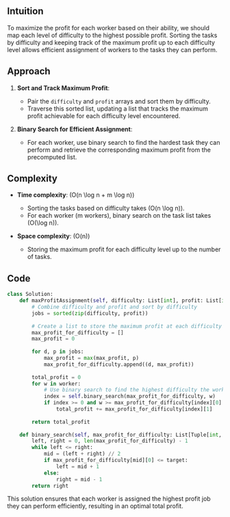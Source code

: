 ## Intuition

To maximize the profit for each worker based on their ability, we should map each level of difficulty to the highest possible profit. Sorting the tasks by difficulty and keeping track of the maximum profit up to each difficulty level allows efficient assignment of workers to the tasks they can perform.

## Approach

1. **Sort and Track Maximum Profit**:
    - Pair the `difficulty` and `profit` arrays and sort them by difficulty.
    - Traverse this sorted list, updating a list that tracks the maximum profit achievable for each difficulty level encountered.

2. **Binary Search for Efficient Assignment**:
    - For each worker, use binary search to find the hardest task they can perform and retrieve the corresponding maximum profit from the precomputed list.

## Complexity

- **Time complexity**: \(O(n \log n + m \log n)\)
  - Sorting the tasks based on difficulty takes \(O(n \log n)\).
  - For each worker (m workers), binary search on the task list takes \(O(\log n)\).

- **Space complexity**: \(O(n)\)
  - Storing the maximum profit for each difficulty level up to the number of tasks.

## Code

```python
class Solution:
    def maxProfitAssignment(self, difficulty: List[int], profit: List[int], worker: List[int]) -> int:
        # Combine difficulty and profit and sort by difficulty
        jobs = sorted(zip(difficulty, profit))
        
        # Create a list to store the maximum profit at each difficulty level
        max_profit_for_difficulty = []
        max_profit = 0
        
        for d, p in jobs:
            max_profit = max(max_profit, p)
            max_profit_for_difficulty.append((d, max_profit))
        
        total_profit = 0
        for w in worker:
            # Use binary search to find the highest difficulty the worker can manage
            index = self.binary_search(max_profit_for_difficulty, w)
            if index >= 0 and w >= max_profit_for_difficulty[index][0]:
                total_profit += max_profit_for_difficulty[index][1]
        
        return total_profit
    
    def binary_search(self, max_profit_for_difficulty: List[Tuple[int, int]], target: int) -> int:
        left, right = 0, len(max_profit_for_difficulty) - 1
        while left <= right:
            mid = (left + right) // 2
            if max_profit_for_difficulty[mid][0] <= target:
                left = mid + 1
            else:
                right = mid - 1
        return right
```

This solution ensures that each worker is assigned the highest profit job they can perform efficiently, resulting in an optimal total profit.

